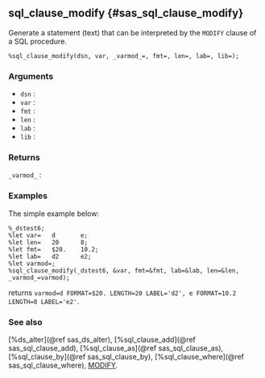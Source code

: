 ## sql_clause_modify {#sas_sql_clause_modify}
Generate a statement (text) that can be interpreted by the `MODIFY` clause of a SQL procedure.

	%sql_clause_modify(dsn, var, _varmod_=, fmt=, len=, lab=, lib=);

### Arguments
* `dsn` :
* `var` :
* `fmt` : 
* `len` : 
* `lab` : 
* `lib` :

### Returns
`_varmod_` : 

### Examples
The simple example below:

	%_dstest6;
	%let var=	d  		e;
    %let len=	20 		8;
	%let fmt=	$20. 	10.2; 
    %let lab=	d2 		e2;
	%let varmod=;
	%sql_clause_modify(_dstest6, &var, fmt=&fmt, lab=&lab, len=&len, _varmod_=varmod);

returns `varmod=d FORMAT=$20. LENGTH=20 LABEL='d2', e FORMAT=10.2 LENGTH=8 LABEL='e2'`.

### See also
[%ds_alter](@ref sas_ds_alter), [%sql_clause_add](@ref sas_sql_clause_add), [%sql_clause_as](@ref sas_sql_clause_as),
[%sql_clause_by](@ref sas_sql_clause_by), [%sql_clause_where](@ref sas_sql_clause_where),
[MODIFY](https://support.sas.com/documentation/cdl/en/lestmtsref/63323/HTML/default/viewer.htm#n0g9jfr4x5hgsfn17gtma5547lt1.htm).
